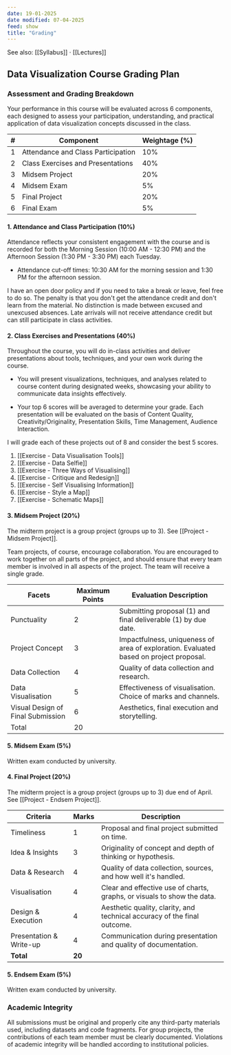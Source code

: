 ```yaml
---
date: 19-01-2025
date modified: 07-04-2025
feed: show
title: "Grading"
---
```


See also: [[Syllabus]] · [[Lectures]]

## Data Visualization Course Grading Plan

### Assessment and Grading Breakdown

Your performance in this course will be evaluated across 6 components, each designed to assess your participation, understanding, and practical application of data visualization concepts discussed in the class.

| #   | Component                          | Weightage (%) |
| --- | ---------------------------------- | ------------- |
| 1   | Attendance and Class Participation | 10%           |
| 2   | Class Exercises and Presentations  | 40%           |
| 3   | Midsem Project                     | 20%           |
| 4   | Midsem Exam                        | 5%            |
| 5   | Final Project                      | 20%           |
| 6   | Final Exam                         | 5%            |

#### 1. Attendance and Class Participation (10%)

Attendance reflects your consistent engagement with the course and is recorded for both the Morning Session (10:00 AM - 12:30 PM) and the Afternoon Session (1:30 PM - 3:30 PM) each Tuesday.

- Attendance cut-off times: 10:30 AM for the morning session and 1:30 PM for the afternoon session.

I have an open door policy and if you need to take a break or leave, feel free to do so. The penalty is that you don't get the attendance credit and don't learn from the material. No distinction is made between excused and unexcused absences. Late arrivals will not receive attendance credit but can still participate in class activities.

#### 2. Class Exercises and Presentations (40%)

Throughout the course, you will do in-class activities and deliver presentations about tools, techniques, and your own work during the course.

- You will present visualizations, techniques, and analyses related to course content during designated weeks, showcasing your ability to communicate data insights effectively.

- Your top 6 scores will be averaged to determine your grade. Each presentation will be evaluated on the basis of Content Quality, Creativity/Originality, Presentation Skills, Time Management, Audience Interaction.

I will grade each of these projects out of 8 and consider the best 5 scores.

1. [[Exercise - Data Visualisation Tools]]
2. [[Exercise - Data Selfie]]
3. [[Exercise - Three Ways of Visualising]]
4. [[Exercise - Critique and Redesign]]
5. [[Exercise - Self Visualising Information]]
6. [[Exercise - Style a Map]]
7. [[Exercise - Schematic Maps]]

#### 3. Midsem Project (20%)

The midterm project is a group project (groups up to 3). See [[Project - Midsem Project]].

Team projects, of course, encourage collaboration. You are encouraged to work together on all parts of the project, and should ensure that every team member is involved in all aspects of the project. The team will receive a single grade.

| Facets                            | Maximum Points | Evaluation Description                                                                 |
| --------------------------------- | -------------- | -------------------------------------------------------------------------------------- |
| Punctuality                       | 2              | Submitting proposal (1) and final deliverable (1) by due date.                         |
| Project Concept                   | 3              | Impactfulness, uniqueness of area of exploration. Evaluated based on project proposal. |
| Data Collection                   | 4              | Quality of data collection and research.                                               |
| Data Visualisation                | 5              | Effectiveness of visualisation. Choice of marks and channels.                          |
| Visual Design of Final Submission | 6              | Aesthetics, final execution and storytelling.                                          |
| Total                             | 20             |                                                                                        |

#### 5. Midsem Exam (5%)

Written exam conducted by university.

#### 4. Final Project (20%)

The midterm project is a group project (groups up to 3) due end of April. See [[Project - Endsem Project]].

| Criteria                | Marks  | Description                                                              |
| ----------------------- | ------ | ------------------------------------------------------------------------ |
| Timeliness              | 1      | Proposal and final project submitted on time.                            |
| Idea & Insights         | 3      | Originality of concept and depth of thinking or hypothesis.              |
| Data & Research         | 4      | Quality of data collection, sources, and how well it's handled.          |
| Visualisation           | 4      | Clear and effective use of charts, graphs, or visuals to show the data.  |
| Design & Execution      | 4      | Aesthetic quality, clarity, and technical accuracy of the final outcome. |
| Presentation & Write-up | 4      | Communication during presentation and quality of documentation.          |
| **Total**               | **20** |                                                                          |

#### 5. Endsem Exam (5%)

Written exam conducted by university.

### Academic Integrity

All submissions must be original and properly cite any third-party materials used, including datasets and code fragments. For group projects, the contributions of each team member must be clearly documented. Violations of academic integrity will be handled according to institutional policies.